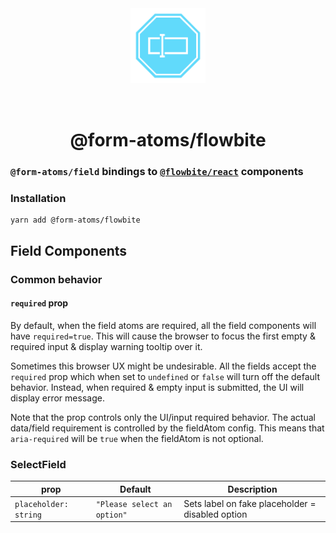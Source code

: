 <div align="center">
  <img width="120" style="margin: 32px" src="../../form-atoms-field.svg">
  <h1>@form-atoms/flowbite</h1>
</div>

### `@form-atoms/field` bindings to [`@flowbite/react`](https://flowbite-react.com/forms) components

### Installation

```
yarn add @form-atoms/flowbite
```

## Field Components

### Common behavior

#### `required` prop

By default, when the field atoms are required, all the field components will have `required=true`. This will cause the browser to focus
the first empty & required input & display warning tooltip over it.

Sometimes this browser UX might be undesirable. All the fields accept
the `required` prop which when set to `undefined` or `false` will turn off the default behavior. Instead, when required & empty input is submitted,
the UI will display error message.

Note that the prop controls only the UI/input required behavior. The actual data/field requirement is controlled by the
fieldAtom config. This means that `aria-required` will be `true` when the fieldAtom is not optional.

### SelectField

| prop                  | Default                     | Description                                      |
| --------------------- | --------------------------- | ------------------------------------------------ |
| `placeholder: string` | `"Please select an option"` | Sets label on fake placeholder = disabled option |
